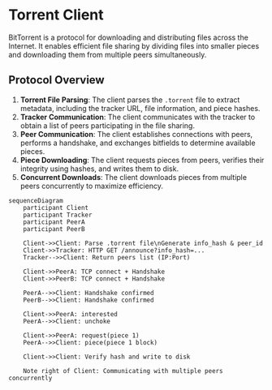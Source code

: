 # Torrent Client

BitTorrent is a protocol for downloading and distributing files across the Internet. It enables efficient file sharing by dividing files into smaller pieces and downloading them from multiple peers simultaneously.

## Protocol Overview

1. **Torrent File Parsing**: The client parses the `.torrent` file to extract metadata, including the tracker URL, file information, and piece hashes.
2. **Tracker Communication**: The client communicates with the tracker to obtain a list of peers participating in the file sharing.
3. **Peer Communication**: The client establishes connections with peers, performs a handshake, and exchanges bitfields to determine available pieces.
4. **Piece Downloading**: The client requests pieces from peers, verifies their integrity using hashes, and writes them to disk.
5. **Concurrent Downloads**: The client downloads pieces from multiple peers concurrently to maximize efficiency.

```mermaid
sequenceDiagram
    participant Client
    participant Tracker
    participant PeerA
    participant PeerB

    Client->>Client: Parse .torrent file\nGenerate info_hash & peer_id
    Client->>Tracker: HTTP GET /announce?info_hash=...
    Tracker-->>Client: Return peers list (IP:Port)

    Client->>PeerA: TCP connect + Handshake
    Client->>PeerB: TCP connect + Handshake

    PeerA-->>Client: Handshake confirmed
    PeerB-->>Client: Handshake confirmed

    Client->>PeerA: interested
    PeerA-->>Client: unchoke

    Client->>PeerA: request(piece 1)
    PeerA-->>Client: piece(piece 1 block)

    Client->>Client: Verify hash and write to disk

    Note right of Client: Communicating with multiple peers concurrently
```

